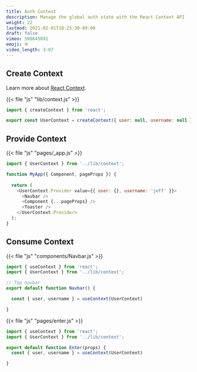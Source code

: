 ```yaml
---
title: Auth Context
description: Manage the global auth state with the React Context API
weight: 22
lastmod: 2021-02-01T10:23:30-09:00
draft: false
vimeo: 508645691
emoji: 🌐
video_length: 3:07
---
```


## Create Context

Learn more about [React Context](https://reactjs.org/docs/context.html).

{{< file "js" "lib/context.js" >}}
```javascript
import { createContext } from 'react';

export const UserContext = createContext({ user: null, username: null });

```

## Provide Context

{{< file "js" "pages/_app.js" >}}
```javascript
import { UserContext } from '../lib/context';

function MyApp({ Component, pageProps }) {
  
  return (
    <UserContext.Provider value={{ user: {}, username: 'jeff' }}>
      <Navbar />
      <Component {...pageProps} />
      <Toaster />
    </UserContext.Provider>
  );
}

```

## Consume Context

{{< file "js" "components/Navbar.js" >}}
```javascript
import { useContext } from 'react';
import { UserContext } from '../lib/context';

// Top navbar
export default function Navbar() {

  const { user, username } = useContext(UserContext)

}
```

{{< file "js" "pages/enter.js" >}}
```javascript
import { useContext } from 'react';
import { UserContext } from '../lib/context';

export default function Enter(props) {
  const { user, username } = useContext(UserContext)

}
```
